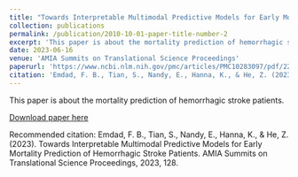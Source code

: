 ```yaml
---
title: "Towards Interpretable Multimodal Predictive Models for Early Mortality Prediction of Hemorrhagic Stroke Patients"
collection: publications
permalink: /publication/2010-10-01-paper-title-number-2
excerpt: 'This paper is about the mortality prediction of hemorrhagic stroke patients.'
date: 2023-06-16
venue: 'AMIA Summits on Translational Science Proceedings'
paperurl: 'https://www.ncbi.nlm.nih.gov/pmc/articles/PMC10283097/pdf/2206.pdf'
citation: 'Emdad, F. B., Tian, S., Nandy, E., Hanna, K., & He, Z. (2023). Towards Interpretable Multimodal Predictive Models for Early Mortality Prediction of Hemorrhagic Stroke Patients. AMIA Summits on Translational Science Proceedings, 2023, 128.'
---
```

This paper is about the mortality prediction of hemorrhagic stroke patients.

[Download paper here](http://forhanbinemdad.github.io/files/mp_hemor.pdf)

Recommended citation: Emdad, F. B., Tian, S., Nandy, E., Hanna, K., & He, Z. (2023). Towards Interpretable Multimodal Predictive Models for Early Mortality Prediction of Hemorrhagic Stroke Patients. AMIA Summits on Translational Science Proceedings, 2023, 128.

